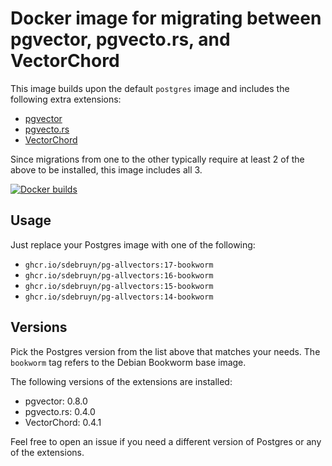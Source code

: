 # Docker image for migrating between pgvector, pgvecto.rs, and VectorChord

This image builds upon the default `postgres` image and includes the following extra extensions:

* [pgvector](https://github.com/pgvector/pgvector)
* [pgvecto.rs](https://github.com/tensorchord/pgvecto.rs)
* [VectorChord](https://github.com/tensorchord/VectorChord)

Since migrations from one to the other typically require at least 2 of the above to be installed, this image includes all 3.

[![Docker builds](https://github.com/sdebruyn/pg-allvectors/actions/workflows/build.yml/badge.svg)](https://github.com/sdebruyn/pg-allvectors/actions/workflows/build.yml)

## Usage

Just replace your Postgres image with one of the following:

* `ghcr.io/sdebruyn/pg-allvectors:17-bookworm`
* `ghcr.io/sdebruyn/pg-allvectors:16-bookworm`
* `ghcr.io/sdebruyn/pg-allvectors:15-bookworm`
* `ghcr.io/sdebruyn/pg-allvectors:14-bookworm`

## Versions

Pick the Postgres version from the list above that matches your needs. The `bookworm` tag refers to the Debian Bookworm base image.

The following versions of the extensions are installed:

* pgvector: 0.8.0
* pgvecto.rs: 0.4.0
* VectorChord: 0.4.1

Feel free to open an issue if you need a different version of Postgres or any of the extensions.
